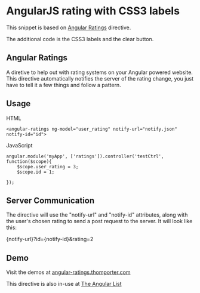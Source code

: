 AngularJS rating with CSS3 labels
=========

This snippet is based on [Angular Ratings](http://angular-ratings.thomporter.com) directive.

The additional code is the CSS3 labels and the clear button.


## Angular Ratings

A diretive to help out with rating systems on your Angular powered website.  This directive automatically notifies
the server of the rating change, you just have to tell it a few things and follow a pattern.


## Usage

HTML
```
<angular-ratings ng-model="user_rating" notify-url="notify.json" notify-id="id">
```

JavaScript
```
angular.module('myApp', ['ratings']).controller('testCtrl', function($scope){
	$scope.user_rating = 3;
	$scope.id = 1;

});
```

## Server Communication

The directive will use the "notify-url" and "notify-id" attributes, along with the user's chosen rating to send
a post request to the server.  It will look like this:

{notify-url}?id={notify-id}&rating=2


## Demo

Visit the demos at [angular-ratings.thomporter.com](http://angular-ratings.thomporter.com)

This directive is also in-use at [The Angular List](http://angularlist.com)

